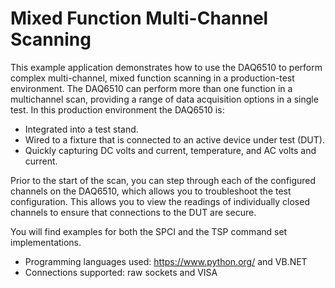 
# Mixed Function Multi-Channel Scanning

This example application demonstrates how to use the DAQ6510 to perform complex multi-channel,
mixed function scanning in a production-test environment.
The DAQ6510 can perform more than one function in a multichannel scan, providing a range of data acquisition
options in a single test.
In this production environment the DAQ6510 is:

* Integrated into a test stand.
* Wired to a fixture that is connected to an active device under test (DUT).
* Quickly capturing DC volts and current, temperature, and AC volts and current.

Prior to the start of the scan, you can step through each of the configured channels on the DAQ6510,
which allows you to troubleshoot the test configuration. This allows you to view the readings of
individually closed channels to ensure that connections to the DUT are secure.

You will find examples for both the SPCI and the TSP command set implementations. 
* Programming languages used: https://www.python.org/ and VB.NET
* Connections supported: raw sockets and VISA 
